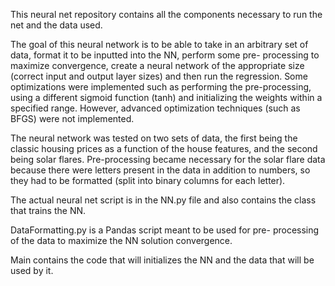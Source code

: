 This neural net repository contains all the components necessary to
run the net and the data used.

The goal of this neural network is to be able to take in an arbitrary
set of data, format it to be inputted into the NN, perform some pre-
processing to maximize convergence, create a neural network of the
appropriate size (correct input and output layer sizes) and then run
the regression. Some optimizations were implemented such as performing
the pre-processing, using a different sigmoid function (tanh) and
initializing the weights within a specified range. However, advanced
optimization techniques (such as BFGS) were not implemented.

The neural network was tested on two sets of data, the first being the
classic housing prices as a function of the house features, and the
second being solar flares. Pre-processing became necessary for the
solar flare data because there were letters present in the data in
addition to numbers, so they had to be formatted (split into binary
columns for each letter).

The actual neural net script is in the NN.py file and also contains
the class that trains the NN.
    
DataFormatting.py is a Pandas script meant to be used for pre-
processing of the data to maximize the NN solution convergence.

Main contains the code that will initializes the NN and the data that
will be used by it.

